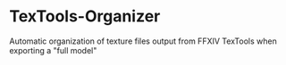 # TexTools-Organizer
Automatic organization of texture files output from FFXIV TexTools when exporting a "full model"
